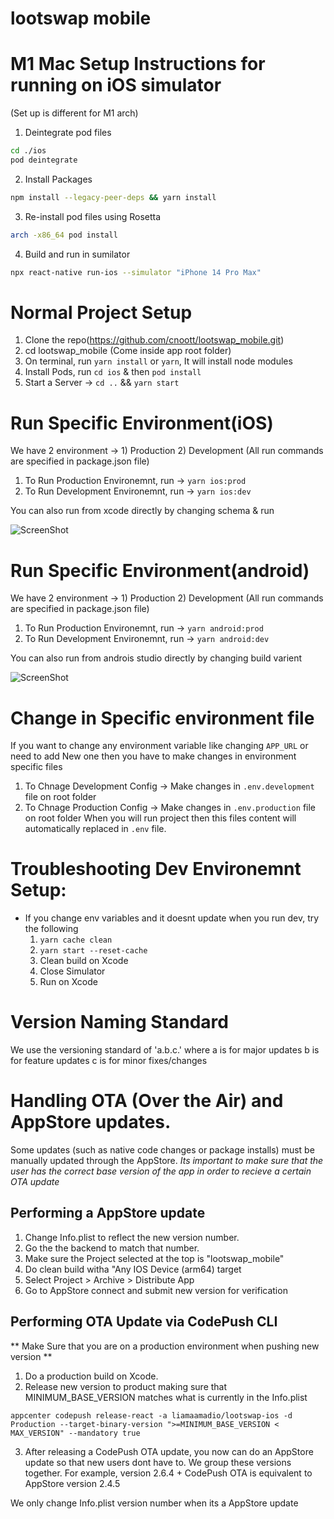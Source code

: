 # lootswap mobile

# M1 Mac Setup Instructions for running on iOS simulator
(Set up is different for M1 arch)

1. Deintegrate pod files
```bash
cd ./ios
pod deintegrate
```

2. Install Packages
```bash
npm install --legacy-peer-deps && yarn install
```

3. Re-install pod files using Rosetta
```bash
arch -x86_64 pod install
```

4. Build and run in sumilator
```bash
npx react-native run-ios --simulator "iPhone 14 Pro Max"
```

# Normal Project Setup
1. Clone the repo(https://github.com/cnoott/lootswap_mobile.git)
2. cd lootswap_mobile (Come inside app root folder)
3. On terminal, run `yarn install` or `yarn`, It will install node modules
4. Install Pods, run `cd ios` & then `pod install`
5. Start a Server -> `cd ..` && `yarn start`

# Run Specific Environment(iOS)
We have 2 environment -> 1) Production 2) Development
(All run commands are specified in package.json file)

1. To Run Production Environemnt, run -> `yarn ios:prod`
2. To Run Development Environemnt, run -> `yarn ios:dev`

You can also run from xcode directly by changing schema & run

![ScreenShot](https://i.postimg.cc/k43tjWpg/Screenshot-2023-02-21-at-2-59-18-PM.png)

# Run Specific Environment(android)
We have 2 environment -> 1) Production 2) Development
(All run commands are specified in package.json file)
1. To Run Production Environemnt, run -> `yarn android:prod`
2. To Run Development Environemnt, run -> `yarn android:dev`

You can also run from androis studio directly by changing build varient

![ScreenShot](https://i.postimg.cc/XvzXhd1C/Screenshot-2023-02-21-at-3-11-24-PM.png)

# Change in Specific environment file
If you want to change any environment variable like changing `APP_URL` or need to add New one then you have to make changes in environment specific files

1. To Chnage Development Config -> Make changes in `.env.development` file on root folder
2. To Chnage Production Config -> Make changes in `.env.production` file on root folder
When you will run project then this files content will automatically replaced in `.env` file.


# Troubleshooting Dev Environemnt Setup:
- If you change env variables and it doesnt update when you run dev, try the following
  1. `yarn cache clean`
  2. `yarn start --reset-cache`
  3. Clean build on Xcode
  4. Close Simulator
  5. Run on Xcode

# Version Naming Standard
We use the versioning standard of 'a.b.c.' where
a is for major updates
b is for feature updates
c is for minor fixes/changes

# Handling OTA (Over the Air) and AppStore updates.
Some updates (such as native code changes or package installs) must be manually updated through the AppStore.
*Its important to make sure that the user has the correct base version of the app in order to recieve a certain OTA update*

## Performing a AppStore update
1. Change Info.plist to reflect the new version number.
2. Go the the backend to match that number.
3. Make sure the Project selected at the top is "lootswap_mobile"
4. Do clean build witha "Any IOS Device (arm64) target
5. Select Project > Archive > Distribute App
6. Go to AppStore connect and submit new version for verification

## Performing OTA Update via CodePush CLI
** Make Sure that you are on a production environment when pushing new version **
1. Do a production build on Xcode.
2. Release new version to product making sure that MINIMUM_BASE_VERSION matches what is currently in the Info.plist

`appcenter codepush release-react -a liamaamadio/lootswap-ios -d Production --target-binary-version ">=MINIMUM_BASE_VERSION < MAX_VERSION" --mandatory true`

3. After releasing a CodePush OTA update, you now can do an AppStore update so that new users dont have to. We group these versions together.
For example, version 2.6.4 + CodePush OTA is equivalent to AppStore version 2.4.5

We only change Info.plist version number when its a AppStore update

